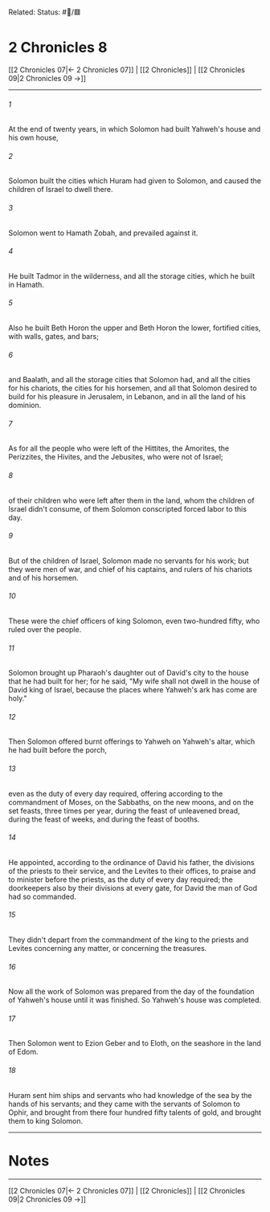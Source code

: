 Related:
Status: #📖/🟥
# 2 Chronicles 8

[[2 Chronicles 07|← 2 Chronicles 07]] | [[2 Chronicles]] | [[2 Chronicles 09|2 Chronicles 09 →]]
***



###### 1 
At the end of twenty years, in which Solomon had built Yahweh's house and his own house, 

###### 2 
Solomon built the cities which Huram had given to Solomon, and caused the children of Israel to dwell there. 

###### 3 
Solomon went to Hamath Zobah, and prevailed against it. 

###### 4 
He built Tadmor in the wilderness, and all the storage cities, which he built in Hamath. 

###### 5 
Also he built Beth Horon the upper and Beth Horon the lower, fortified cities, with walls, gates, and bars; 

###### 6 
and Baalath, and all the storage cities that Solomon had, and all the cities for his chariots, the cities for his horsemen, and all that Solomon desired to build for his pleasure in Jerusalem, in Lebanon, and in all the land of his dominion. 

###### 7 
As for all the people who were left of the Hittites, the Amorites, the Perizzites, the Hivites, and the Jebusites, who were not of Israel; 

###### 8 
of their children who were left after them in the land, whom the children of Israel didn't consume, of them Solomon conscripted forced labor to this day. 

###### 9 
But of the children of Israel, Solomon made no servants for his work; but they were men of war, and chief of his captains, and rulers of his chariots and of his horsemen. 

###### 10 
These were the chief officers of king Solomon, even two-hundred fifty, who ruled over the people. 

###### 11 
Solomon brought up Pharaoh's daughter out of David's city to the house that he had built for her; for he said, "My wife shall not dwell in the house of David king of Israel, because the places where Yahweh's ark has come are holy." 

###### 12 
Then Solomon offered burnt offerings to Yahweh on Yahweh's altar, which he had built before the porch, 

###### 13 
even as the duty of every day required, offering according to the commandment of Moses, on the Sabbaths, on the new moons, and on the set feasts, three times per year, during the feast of unleavened bread, during the feast of weeks, and during the feast of booths. 

###### 14 
He appointed, according to the ordinance of David his father, the divisions of the priests to their service, and the Levites to their offices, to praise and to minister before the priests, as the duty of every day required; the doorkeepers also by their divisions at every gate, for David the man of God had so commanded. 

###### 15 
They didn't depart from the commandment of the king to the priests and Levites concerning any matter, or concerning the treasures. 

###### 16 
Now all the work of Solomon was prepared from the day of the foundation of Yahweh's house until it was finished. So Yahweh's house was completed. 

###### 17 
Then Solomon went to Ezion Geber and to Eloth, on the seashore in the land of Edom. 

###### 18 
Huram sent him ships and servants who had knowledge of the sea by the hands of his servants; and they came with the servants of Solomon to Ophir, and brought from there four hundred fifty talents of gold, and brought them to king Solomon.

---
# Notes


***
[[2 Chronicles 07|← 2 Chronicles 07]] | [[2 Chronicles]] | [[2 Chronicles 09|2 Chronicles 09 →]]
